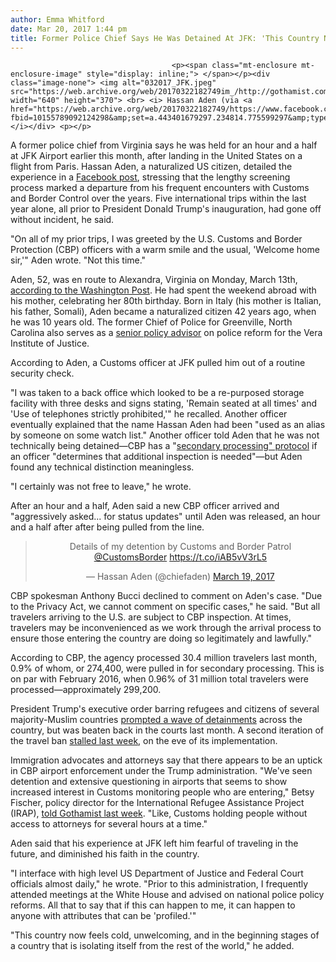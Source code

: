 ```yaml
---
author: Emma Whitford
date: Mar 20, 2017 1:44 pm
title: Former Police Chief Says He Was Detained At JFK: 'This Country Now Feels Cold'
---
```


	
										<p><span class="mt-enclosure mt-enclosure-image" style="display: inline;"> </span></p><div class="image-none"> <img alt="032017_JFK.jpeg" src="https://web.archive.org/web/20170322182749im_/http://gothamist.com/attachments/nyc_ewhitford/032017_JFK.jpeg" width="640" height="370"> <br> <i> Hassan Aden (via <a href="https://web.archive.org/web/20170322182749/https://www.facebook.com/photo.php?fbid=10155789092124298&amp;set=a.443401679297.234814.775599297&amp;type=3&amp;theater">Facebook</a>). </i></div> <p></p>

<p>A former police chief from Virginia says he was held for an hour and a half at JFK Airport earlier this month, after landing in the United States on a flight from Paris. Hassan Aden, a naturalized US citizen, detailed the experience in a <a href="https://web.archive.org/web/20170322182749/https://www.facebook.com/aden1312/posts/10155813550429298">Facebook post</a>, stressing that the lengthy screening process marked a departure from his frequent encounters with Customs and Border Control over the years. Five international trips within the last year alone, all prior to President Donald Trump&apos;s inauguration, had gone off without incident, he said. </p>

<p>&quot;On all of my prior trips, I was greeted by the U.S. Customs and Border Protection (CBP) officers with a warm smile and the usual, &apos;Welcome home sir,&apos;&quot; Aden wrote. &quot;Not this time.&quot;  </p>

<p>Aden, 52, was en route to Alexandra, Virginia on Monday, March 13th, <a href="https://web.archive.org/web/20170322182749/https://www.washingtonpost.com/local/trafficandcommuting/former-alexandria-deputy-police-chief-says-he-was-detained-at-jfk-airport-because-of-his-name/2017/03/19/9428f02e-0cc5-11e7-ab07-07d9f521f6b5_story.html?utm_term=.ea086a9e6574">according to the Washington Post</a>. He had spent the weekend abroad with his mother, celebrating her 80th birthday. Born in Italy (his mother is Italian, his father, Somali), Aden became a naturalized citizen 42 years ago, when he was 10 years old. The former Chief of Police for Greenville, North Carolina also serves as a <a href="https://web.archive.org/web/20170322182749/https://www.vera.org/people/hassan-aden">senior policy advisor</a> on police reform for the Vera Institute of Justice. </p>

<p>According to Aden, a Customs officer at JFK pulled him out of a routine security check. </p>

<p>&quot;I was taken to a back office which looked to be a re-purposed storage facility with three desks and signs stating, &apos;Remain seated at all times&apos; and &apos;Use of telephones strictly prohibited,&apos;&quot; he recalled. Another officer eventually explained that the name Hassan Aden had been &quot;used as an alias by someone on some watch list.&quot; Another officer told Aden that he was not technically being detained&#x2014;CBP has a &quot;<a href="https://web.archive.org/web/20170322182749/https://www.dhs.gov/xlibrary/assets/privacy/privacy-pia-cbp-tecs.pdf">secondary processing&quot; protocol</a> if an officer &quot;determines that additional inspection is needed&quot;&#x2014;but Aden found any technical distinction meaningless. </p>

<p>&quot;I certainly was not free to leave,&quot; he wrote. </p>

<p>After an hour and a half, Aden said a new CBP officer arrived and &quot;aggressively asked... for status updates&quot; until Aden was released, an hour and a half after after being pulled from the line. </p>

<center><blockquote class="twitter-tweet" data-lang="en"><p lang="en" dir="ltr">Details of my detention by Customs and Border Patrol <a href="https://web.archive.org/web/20170322182749/https://twitter.com/CustomsBorder">@CustomsBorder</a> <a href="https://web.archive.org/web/20170322182749/https://t.co/iAB5vV3rL5">https://t.co/iAB5vV3rL5</a></p>&#x2014; Hassan Aden (@chiefaden) <a href="https://web.archive.org/web/20170322182749/https://twitter.com/chiefaden/status/843284845031768064">March 19, 2017</a></blockquote>
<script async src="//web.archive.org/web/20170322182749js_/http://platform.twitter.com/widgets.js" charset="utf-8"></script></center>

<p>CBP spokesman Anthony Bucci declined to comment on Aden&apos;s case. &quot;Due to the Privacy Act, we cannot comment on specific cases,&quot; he said. &quot;But all travelers arriving to the U.S. are subject to CBP inspection. At times, travelers may be inconvenienced as we work through the arrival process to ensure those entering the country are doing so legitimately and lawfully.&quot; </p>

<p>According to CBP, the agency processed 30.4 million travelers last month, 0.9% of whom, or 274,400, were pulled in for secondary processing. This is on par with February 2016, when 0.96% of 31 million total travelers were processed&#x2014;approximately 299,200. </p>

<p>President Trump&apos;s executive order barring refugees and citizens of several majority-Muslim countries <a href="https://web.archive.org/web/20170322182749/http://gothamist.com/2017/01/28/refugee_advocates_hold_rally_agains.php">prompted a wave of detainments</a> across the country, but was beaten back in the courts last month. A second iteration of the travel ban <a href="https://web.archive.org/web/20170322182749/http://sfist.com/2017/03/15/federal_judge_in_hawaii_blocks_pres.php">stalled last week</a>, on the eve of its implementation. </p>

<p>Immigration advocates and attorneys say that there appears to be an uptick in CBP airport enforcement under the Trump administration. &quot;We&apos;ve seen detention and extensive questioning in airports that seems to show increased interest in Customs monitoring people who are entering,&quot; Betsy Fischer, policy director for the International Refugee Assistance Project (IRAP), <a href="https://web.archive.org/web/20170322182749/http://gothamist.com/2017/03/15/trump_travel_ban_protest.php">told Gothamist last week</a>. &quot;Like, Customs holding people without access to attorneys for several hours at a time.&quot; </p>

<p>Aden said that his experience at JFK left him fearful of traveling in the future, and diminished his faith in the country. </p>

<p>&quot;I interface with high level US Department of Justice and Federal Court officials almost daily,&quot; he wrote. &quot;Prior to this administration, I frequently attended meetings at the White House and advised on national police policy reforms. All that to say that if this can happen to me, it can happen to anyone with attributes that can be &apos;profiled.&apos;&quot; </p>

<p>&quot;This country now feels cold, unwelcoming, and in the beginning stages of a country that is isolating itself from the rest of the world,&quot; he added. </p>					
										
									
				